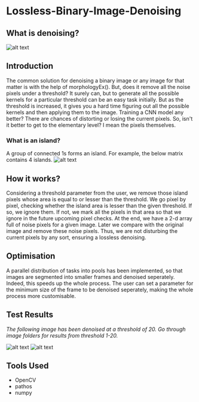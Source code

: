 # Lossless-Binary-Image-Denoising

## What is denoising? 
![alt text](https://github.com/peeeebeeeeeee/Lossless-Binary-Image-Denoising/blob/main/content/Denoising.jpg?raw=true)

## Introduction
The common solution for denoising a binary image or any image for that matter is with the help of morphologyEx(). But, does it remove all the noise pixels under a threshold? It surely can, but to generate all the possible kernels for a particular threshold can be an easy task initially. But as the threshold is increased, it gives you a hard time figuring out all the possible kernels and then applying them to the image. Training a CNN model any better? There are chances of distorting or losing the current pixels. So, isn't it better to get to the elementary level? I mean the pixels themselves.

### What is an island? 
A group of connected 1s forms an island. For example, the below matrix contains 4 islands.
![alt text](https://github.com/peeeebeeeeeee/Lossless-Binary-Image-Denoising/blob/main/content/FindNumberOfIslands.png?raw=true)

## How it works? 
Considering a threshold parameter from the user, we remove those island pixels whose area is equal to or lesser than the threshold. We go pixel by pixel, checking whether the island area is lesser than the given threshold. If so, we ignore them. If not, we mark all the pixels in that area so that we ignore in the future upcoming pixel checks. At the end, we have a 2-d array full of noise pixels for a given image. Later we compare with the original image and remove these noise pixels. Thus, we are not disturbing the current pixels by any sort, ensuring a lossless denoising.

## Optimisation
A parallel distribution of tasks into pools has been implemented, so that images are segmented into smaller frames and denoised seperately. Indeed, this speeds up the whole process. The user can set a parameter for the minimum size of the frame to be denoised seperately, making the whole process more customisable.

## Test Results

*The following image has been denoised at a threshold of 20. Go through image folders for results from threshold 1-20.*

![alt text](https://github.com/peeeebeeeeeee/Lossless-Binary-Image-Denoising/blob/main/content/test1.png?raw=true)
![alt text](https://github.com/peeeebeeeeeee/Lossless-Binary-Image-Denoising/blob/main/content/test2.png?raw=true)

## Tools Used
- OpenCV
- pathos
- numpy


